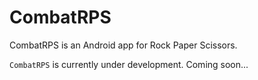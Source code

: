 CombatRPS
========

CombatRPS is an Android app for Rock Paper Scissors.

`CombatRPS` is currently under development.
Coming soon...
